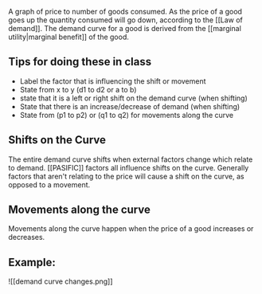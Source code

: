 A graph of price to number of goods consumed. As the price of a good goes up the quantity consumed will go down, according to the [[Law of demand]]. The demand curve for a good is derived from the [[marginal utility|marginal benefit]] of the good.
## Tips for doing these in class
* Label the factor that is influencing the shift or movement
* State from x to y (d1 to d2 or a to b)
* state that it is a left or right shift on the demand curve (when shifting)
* State that there is an increase/decrease of demand (when shifting)
* State from (p1 to p2) or (q1 to q2) for movements along the curve

## Shifts on the Curve
The entire demand curve shifts when external factors change which relate to demand. [[PASIFIC]] factors all influence shifts on the curve. Generally factors that aren't relating to the price will cause a shift on the curve, as opposed to a movement.
## Movements along the curve
Movements along the curve happen when the price of a good increases or decreases. 

## Example:
![[demand curve changes.png]]